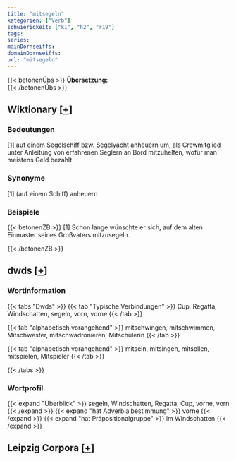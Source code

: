 ```yaml
---
title: "mitsegeln"
kategorien: ["Verb"]
schwierigkeit: ["k1", "h2", "r19"]
tags:
series:
mainDornseiffs:
domainDornseiffs:
url: "mitsegeln"
---
```


{{< betonenÜbs >}}
**Übersetzung:**  
{{< /betonenÜbs >}}

## Wiktionary [[+](https://de.wiktionary.org/wiki/mitsegeln)]

### Bedeutungen
[1] auf einem Segelschiff bzw. Segelyacht anheuern um, als Crewmitglied unter Anleitung von erfahrenen Seglern an Bord mitzuhelfen, wofür man meistens Geld bezahlt  

### Synonyme
[1] (auf einem Schiff) anheuern  

### Beispiele
{{< betonenZB >}}
[1] Schon lange wünschte er sich, auf dem alten Einmaster seines Großvaters mitzusegeln.  

{{< /betonenZB >}}


## dwds [[+](https://www.dwds.de/wb/mitsegeln)]

### Wortinformation
{{< tabs "Dwds" >}}
{{< tab "Typische Verbindungen" >}}
Cup, Regatta, Windschatten, segeln, vorn, vorne
{{< /tab >}}

{{< tab "alphabetisch vorangehend" >}}
mitschwingen, mitschwimmen, Mitschwester, mitschwadronieren, Mitschülerin
{{< /tab >}}

{{< tab "alphabetisch vorangehend" >}}
mitsein, mitsingen, mitsollen, mitspielen, Mitspieler
{{< /tab >}}

{{< /tabs >}}

### Wortprofil
{{< expand "Überblick" >}} segeln, Windschatten, Regatta, Cup, vorne, vorn {{< /expand >}}
{{< expand "hat Adverbialbestimmung" >}} vorne {{< /expand >}}
{{< expand "hat Präpositionalgruppe" >}} im Windschatten {{< /expand >}}

## Leipzig Corpora [[+](https://corpora.uni-leipzig.de/en/res?word=mitsegeln&corpusId=deu_newscrawl-public_2018)]

